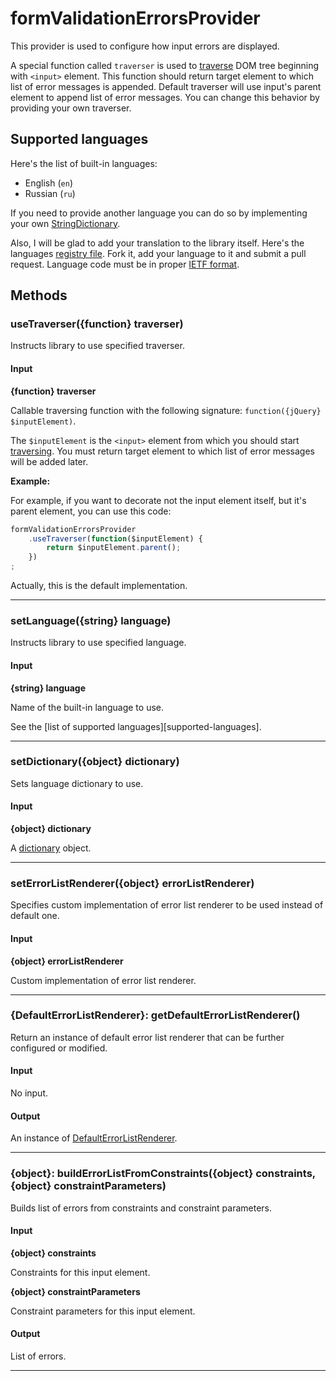 # formValidationErrorsProvider

This provider is used to configure how input errors are displayed.

A special function called `traverser` is used to [traverse][jquery-traversing] DOM tree
beginning with `<input>` element. This function should return target element to which
list of error messages is appended. Default traverser will use input's parent element
to append list of error messages. You can change this behavior by providing your
own traverser.

## Supported languages

Here's the list of built-in languages:

- English (`en`)
- Russian (`ru`)

If you need to provide another language you can do so by implementing your own [StringDictionary][class-string-dictionary].

Also, I will be glad to add your translation to the library itself. Here's the languages [registry file][languages-registry].
Fork it, add your language to it and submit a pull request. Language code must be in proper [IETF format][ietf-language-tag].

## Methods

### useTraverser({function} traverser)

Instructs library to use specified traverser.

#### Input

**{function} traverser**

Callable traversing function with the following signature: `function({jQuery} $inputElement)`.

The `$inputElement` is the `<input>` element from which you should start [traversing][jquery-traversing].
You must return target element to which list of error messages will be added later.

**Example:**

For example, if you want to decorate not the input element itself, but it's parent element,
you can use this code:

``` javascript
formValidationErrorsProvider
    .useTraverser(function($inputElement) {
        return $inputElement.parent();
    })
;
```

Actually, this is the default implementation.

---

### setLanguage({string} language)

Instructs library to use specified language.

#### Input

**{string} language**

Name of the built-in language to use.

See the [list of supported languages][supported-languages].

---

### setDictionary({object} dictionary)

Sets language dictionary to use.

#### Input

**{object} dictionary**

A [dictionary][class-string-dictionary] object.

---

### setErrorListRenderer({object} errorListRenderer)

Specifies custom implementation of error list renderer to be used
instead of default one.

#### Input

**{object} errorListRenderer**

Custom implementation of error list renderer.

---

### {DefaultErrorListRenderer}: getDefaultErrorListRenderer()

Return an instance of default error list renderer that can be further configured or
modified.

#### Input

No input.

#### Output

An instance of [DefaultErrorListRenderer][default-error-list-renderer].

---

### {object}: buildErrorListFromConstraints({object} constraints, {object} constraintParameters)

Builds list of errors from constraints and constraint parameters.

#### Input

**{object} constraints**

Constraints for this input element.

**{object} constraintParameters**

Constraint parameters for this input element.

#### Output

List of errors.

---

[decorator-className]: decorators/classname.md
[decorator-bootstrap]: decorators/bootstrap.md
[jquery-traversing]: http://api.jquery.com/category/traversing/
[languages-registry]: ~
[class-string-dictionary]: ~
[ietf-language-tag]: http://en.wikipedia.org/wiki/IETF_language_tag
[default-error-list-renderer]: ~